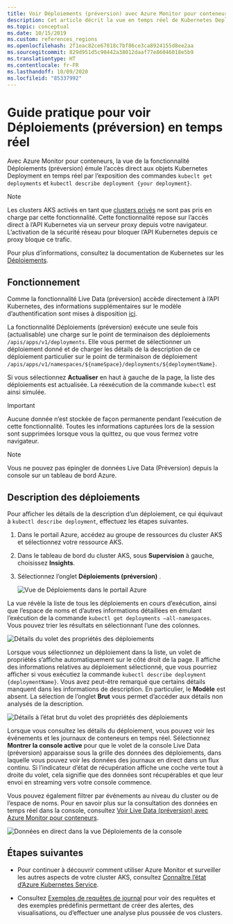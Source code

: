 ```yaml
---
title: Voir Déploiements (préversion) avec Azure Monitor pour conteneurs | Microsoft Docs
description: Cet article décrit la vue en temps réel de Kubernetes Deployments, sans l’utilisation de kubectl, dans Azure Monitor pour conteneurs.
ms.topic: conceptual
ms.date: 10/15/2019
ms.custom: references_regions
ms.openlocfilehash: 2f1eac82ce67818c7bf86ce3ca8924155d8ee2aa
ms.sourcegitcommit: 829d951d5c90442a38012daaf77e86046018e5b9
ms.translationtype: HT
ms.contentlocale: fr-FR
ms.lasthandoff: 10/09/2020
ms.locfileid: "85337992"
---
```

# <a name="how-to-view-deployments-preview-in-real-time"></a>Guide pratique pour voir Déploiements (préversion) en temps réel

Avec Azure Monitor pour conteneurs, la vue de la fonctionnalité Déploiements (préversion) émule l’accès direct aux objets Kubernetes Deployment en temps réel par l’exposition des commandes `kubeclt get deployments` et `kubectl describe deployment {your deployment}`.

>[!NOTE]
>Les clusters AKS activés en tant que [clusters privés](https://azure.microsoft.com/updates/aks-private-cluster/) ne sont pas pris en charge par cette fonctionnalité. Cette fonctionnalité repose sur l’accès direct à l’API Kubernetes via un serveur proxy depuis votre navigateur. L’activation de la sécurité réseau pour bloquer l’API Kubernetes depuis ce proxy bloque ce trafic.

Pour plus d’informations, consultez la documentation de Kubernetes sur les [Déploiements](https://kubernetes.io/docs/concepts/workloads/controllers/deployment/).

## <a name="how-it-works"></a>Fonctionnement

Comme la fonctionnalité Live Data (préversion) accède directement à l’API Kubernetes, des informations supplémentaires sur le modèle d’authentification sont mises à disposition [ici](https://kubernetes.io/docs/concepts/overview/kubernetes-api/).

La fonctionnalité Déploiements (préversion) exécute une seule fois (actualisable) une charge sur le point de terminaison des déploiements `/apis/apps/v1/deployments`. Elle vous permet de sélectionner un déploiement donné et de charger les détails de la description de ce déploiement particulier sur le point de terminaison de déploiement `/apis/apps/v1/namespaces/${nameSpace}/deployments/${deploymentName}`.

Si vous sélectionnez **Actualiser** en haut à gauche de la page, la liste des déploiements est actualisée. La réexécution de la commande `kubectl` est ainsi simulée.

>[!IMPORTANT]
>Aucune donnée n’est stockée de façon permanente pendant l’exécution de cette fonctionnalité. Toutes les informations capturées lors de la session sont supprimées lorsque vous la quittez, ou que vous fermez votre navigateur.

>[!NOTE]
>Vous ne pouvez pas épingler de données Live Data (Préversion) depuis la console sur un tableau de bord Azure.

## <a name="deployments-describe"></a>Description des déploiements

Pour afficher les détails de la description d’un déploiement, ce qui équivaut à `kubectl describe deployment`, effectuez les étapes suivantes.

1. Dans le portail Azure, accédez au groupe de ressources du cluster AKS et sélectionnez votre ressource AKS.

2. Dans le tableau de bord du cluster AKS, sous **Supervision** à gauche, choisissez **Insights**.

3. Sélectionnez l’onglet **Déploiements (préversion)** .

    ![Vue de Déploiements dans le portail Azure](./media/container-insights-livedata-deployments/deployment-view.png)

La vue révèle la liste de tous les déploiements en cours d’exécution, ainsi que l’espace de noms et d’autres informations détaillées en émulant l’exécution de la commande `kubectl get deployments –all-namespaces`. Vous pouvez trier les résultats en sélectionnant l’une des colonnes.

![Détails du volet des propriétés des déploiements](./media/container-insights-livedata-deployments/deployment-properties-pane-details.png)

Lorsque vous sélectionnez un déploiement dans la liste, un volet de propriétés s’affiche automatiquement sur le côté droit de la page. Il affiche des informations relatives au déploiement sélectionné, que vous pourriez afficher si vous exécutiez la commande `kubectl describe deployment {deploymentName}`. Vous avez peut-être remarqué que certains détails manquent dans les informations de description. En particulier, le **Modèle** est absent. La sélection de l’onglet **Brut** vous permet d’accéder aux détails non analysés de la description.

![Détails à l’état brut du volet des propriétés des déploiements](./media/container-insights-livedata-deployments/deployment-properties-pane-raw.png)

Lorsque vous consultez les détails du déploiement, vous pouvez voir les événements et les journaux de conteneurs en temps réel. Sélectionnez **Montrer la console active** pour que le volet de la console Live Data (préversion) apparaisse sous la grille des données des déploiements, dans laquelle vous pouvez voir les données des journaux en direct dans un flux continu. Si l’indicateur d’état de récupération affiche une coche verte tout à droite du volet, cela signifie que des données sont récupérables et que leur envoi en streaming vers votre console commence.

Vous pouvez également filtrer par événements au niveau du cluster ou de l’espace de noms. Pour en savoir plus sur la consultation des données en temps réel dans la console, consultez [Voir Live Data (préversion) avec Azure Monitor pour conteneurs](container-insights-livedata-overview.md).

![Données en direct dans la vue Déploiements de la console](./media/container-insights-livedata-deployments/deployments-console-view-events.png)

## <a name="next-steps"></a>Étapes suivantes

- Pour continuer à découvrir comment utiliser Azure Monitor et surveiller les autres aspects de votre cluster AKS, consultez [Connaître l’état d’Azure Kubernetes Service](container-insights-analyze.md).

- Consultez [Exemples de requêtes de journal](container-insights-log-search.md#search-logs-to-analyze-data) pour voir des requêtes et des exemples prédéfinis permettant de créer des alertes, des visualisations, ou d’effectuer une analyse plus poussée de vos clusters.
